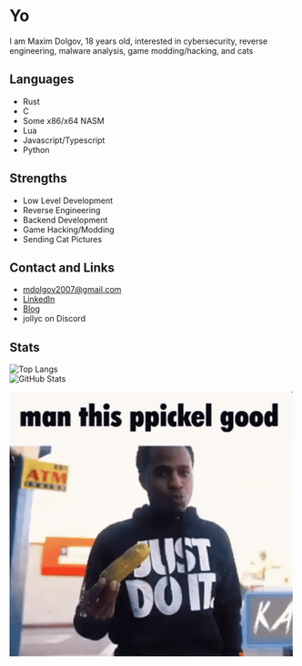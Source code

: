 
# Yo
I am Maxim Dolgov, 18 years old, interested in cybersecurity, reverse engineering, malware analysis, game modding/hacking, and cats

## Languages
- Rust
- C
- Some x86/x64 NASM
- Lua
- Javascript/Typescript
- Python

## Strengths
- Low Level Development
- Reverse Engineering
- Backend Development
- Game Hacking/Modding
- Sending Cat Pictures

## Contact and Links
- [mdolgov2007@gmail.com](mailto:mdolgov2007@gmail.com)
- [LinkedIn](https://www.linkedin.com/in/maxim-d-0a2730280/)
- [Blog](https://jollycistaken.github.io)
- jollyc on Discord

## Stats
![Top Langs](https://github-readme-stats-ag0tdiqh6-jollycistakens-projects.vercel.app/api/top-langs/?username=Jollycistaken&count_private=false&theme=dracula)  
![GitHub Stats](https://github-readme-stats-ag0tdiqh6-jollycistakens-projects.vercel.app/api?username=Jollycistaken&count_private=false&show_icons=true&theme=dracula)

<img src="kasher-quon-ppickel.gif">
